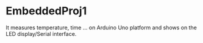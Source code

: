 # EmbeddedProj1

It measures temperature, time ... on Arduino Uno platform and shows on the LED display/Serial interface.
